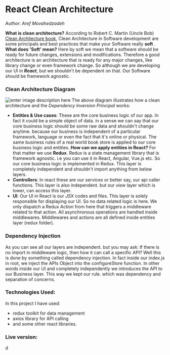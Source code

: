 # React Clean Architecture
*Author*: *Aref Movahedzadeh*

**What is clean architecture?**
According to  Robert C. Martin (Uncle Bob) [Clean Architecture book](https://blog.cleancoder.com/uncle-bob/2012/08/13/the-clean-architecture.html), Clean Architecture in Software development are some principals and best practices that make your Software really **soft** .
**What does 'Soft' mean?**
Here by soft we mean that a software should be ready for future changes, extensions and modifications. Therefore a good architecture is an architecture that is ready for any major changes, like library change or even framework change. So although we are developing our UI in ***React***, but we shouldn't be dependent on that. Our Software should be framework agnostic.

### Clean Architecture Diagram
![enter image description here](https://blog.cleancoder.com/uncle-bob/images/2012-08-13-the-clean-architecture/CleanArchitecture.jpg)
The above diagram illustrates how a clean architecture and the *Dependency Inversion Principal* works:

 - **Entities & Use cases**:  These are the core business logic of our app. In fact it could be a simple object of data. in a sense we can say that our core business logic should be some raw data and shouldn't change anytime. because our business is independent of a particular framework, language or even the fact that it's online or physical. The same business rules of a real world book store is applied to our core business logic and entities. 
 **How can we apply entities in React?**
 For that matter we use **Redux**.  Redux is a state management library that is framework agnostic. i.e you can use it in React, Angular, Vue.js etc. So our core business logic is implemented in Redux. This layer is completely independent and shouldn't import anything from below layers.
 - **Controllers**: In react these are our services or better say, our api caller functions. This layer is also independent. but our *view* layer which is lower, can access this layer.
 - **UI**: Our UI in React is our *JSX* codes and files. This layer is solely responsible for displaying our UI. So no data related logic is here. We only dispatch a Redux *Action* from here that triggers a middleware related to that action. All asynchronous operations are handled inside middlewares. Middlewares and actions are all defined inside entities layer (redux folder).
### Dependency Injection
 As you can see all our layers are independent. but you may ask:
 If there is no import in middleware logic, then how it can call a specific API?
 Well this is done by something called dependency injection. In fact inside our index.js in root, we inject the APIs Object into the configureStore function. In other words inside our UI and completely independently we introduces the API to our Business layer. This way we kept our rule. which was dependency and separation of concerns. 
 
 ###  Technologies Used:
 In this project I have used:
 - redux toolkit for data management 
 - axios library for API calling
 - and some other react libraries.
 
 ### Live version:
 d